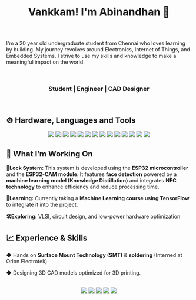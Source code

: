<!--Title-->
#  <p align=center>Vankkam! I'm Abinandhan 🙏</p>

<!--body-->

<br>
<p align=left>I'm a 20 year old undergraduate student from Chennai who loves learning by building. My journey revolves around Electronics, Internet of Things, and Embedded Systems. I strive to use my skills and knowledge to make a meaningful impact on the world.</p>

<br>

<!--Horizontal Scrolling-->
### <p align=center>Student | Engineer | CAD Designer</p>

<br>

## ⚙️ Hardware, Languages and Tools

<p align="center">
  <img src="https://img.shields.io/badge/espressif-E7352C.svg?style=for-the-badge&logo=espressif&logoColor=white">
  <img src="https://img.shields.io/badge/-Arduino-00979D?style=for-the-badge&logo=Arduino&logoColor=white">
  <img src="https://img.shields.io/badge/python-3670A0?style=for-the-badge&logo=python&logoColor=ffdd54">
  <img src="https://img.shields.io/badge/c-%2300599C.svg?style=for-the-badge&logo=c&logoColor=white">
  <img src="https://img.shields.io/badge/c++-%2300599C.svg?style=for-the-badge&logo=c%2B%2B&logoColor=white">
  <img src="https://img.shields.io/badge/java-%23ED8B00.svg?style=for-the-badge&logo=openjdk&logoColor=white">
  <img src="https://img.shields.io/badge/html5-%23E34F26.svg?style=for-the-badge&logo=html5&logoColor=white">
  <img src="https://img.shields.io/badge/bash_script-%23121011.svg?style=for-the-badge&logo=gnu-bash&logoColor=white">
  <img src="https://img.shields.io/badge/Linux-FCC624?style=for-the-badge&logo=linux&logoColor=black">
  <img src="https://img.shields.io/badge/mysql-4479A1.svg?style=for-the-badge&logo=mysql&logoColor=white">
  <img src="https://img.shields.io/badge/git-%23F05033.svg?style=for-the-badge&logo=git&logoColor=white">
  <img src="https://img.shields.io/badge/github-%23121011.svg?style=for-the-badge&logo=github&logoColor=white">
  <img src="https://img.shields.io/badge/TensorFlow-%23FF6F00.svg?style=for-the-badge&logo=TensorFlow&logoColor=white">
  <img src="https://img.shields.io/badge/cuda-000000.svg?style=for-the-badge&logo=nVIDIA&logoColor=green">
</p>



## 🔬 What I’m Working On
**🔐Lock System:** This system is developed using the **ESP32 microcontroller** and the **ESP32-CAM module**. It features **face detection** powered by a **machine learning model (Knowledge Distillation)** and integrates **NFC technology** to enhance efficiency and reduce processing time.

**📝Learning:** Currently taking a **Machine Learning course using TensorFlow** to integrate it into the project.

**🛠️Exploring:** VLSI, circuit design, and low-power hardware optimization

## 📈 Experience & Skills

◆ Hands on **Surface Mount Technology (SMT)** & **soldering** (Interned at Orion Electrotek)

◆ Designing 3D CAD models optimized for 3D printing.
<br><br>

<p align="center">
  <a href="mailto:abinandhankailasam@gmail.com">
    <img src="https://img.shields.io/badge/Gmail-D14836?style=for-the-badge&logo=gmail&logoColor=white">
  </a>
  <a href="https://www.linkedin.com/in/abinandhank/">
    <img src="https://img.shields.io/badge/linkedin-%230077B5.svg?style=for-the-badge&logo=linkedin&logoColor=white">
  </a>
  <a href="https://x.com/abixxzzz">
    <img src="https://img.shields.io/badge/X-%23000000.svg?style=for-the-badge&logo=X&logoColor=white">
  </a>
  <a href="https://abinandhankailasam.medium.com">
    <img src="https://img.shields.io/badge/Medium-12100E?style=for-the-badge&logo=medium&logoColor=white">
  </a>
  <a href="https://instagram.com/abinandhan._">
    <img src="https://img.shields.io/badge/Instagram-%23E4405F.svg?style=for-the-badge&logo=Instagram&logoColor=white">
  </a>
</p>
